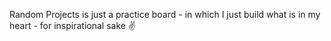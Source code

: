 Random Projects is just a practice board - in which I just build what is in my heart - for inspirational sake ✌️
